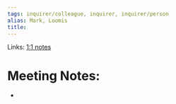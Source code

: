 ```yaml
---
tags: inquirer/colleague, inquirer, inquirer/person
alias: Mark, Loomis
title: 
---
```


Links: [1:1 notes](https://inquirer.atlassian.net/wiki/spaces/KB/pages/1794506799/Mark+-+David+1+1)

# Meeting Notes:
-
